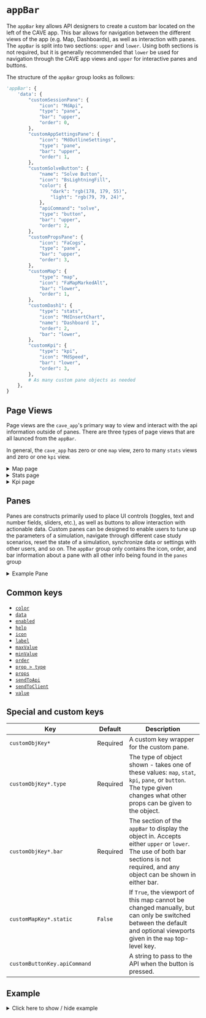 # `appBar`
The `appBar` key allows API designers to create a custom bar located on the left of the CAVE app. This bar allows for navigation between the different views of the app (e.g. Map, Dashboards), as well as interaction with panes. The `appBar` is split into two sections: `upper` and `lower`. Using both sections is not required, but it is generally recommended that `lower` be used for navigation through the CAVE app views and `upper` for interactive panes and buttons.

The structure of the `appBar` group looks as follows:
```py
'appBar': {
    'data': {
        "customSessionPane": {
            "icon": "MdApi",
            "type": "pane",
            "bar": "upper",
            "order": 0,
        },
        "customAppSettingsPane": {
            "icon": "MdOutlineSettings",
            "type": "pane",
            "bar": "upper",
            "order": 1,
        },
        "customSolveButton": {
            "name": "Solve Button",
            "icon": "BsLightningFill",
            "color": {
                "dark": "rgb(178, 179, 55)",
                "light": "rgb(79, 79, 24)",
            },
            "apiCommand": "solve",
            "type": "button",
            "bar": "upper",
            "order": 2,
        },
        "customPropsPane": {
            "icon": "FaCogs",
            "type": "pane",
            "bar": "upper",
            "order": 3,
        },
        "customMap": {
            "type": "map",
            "icon": "FaMapMarkedAlt",
            "bar": "lower",
            "order": 1,
        },
        "customDash1": {
            "type": "stats",
            "icon": "MdInsertChart",
            "name": "Dashboard 1",
            "order": 2,
            "bar": "lower",
        },
        "customKpi": {
            "type": "kpi",
            "icon": "MdSpeed",
            "bar": "lower",
            "order": 3,
        },
        # As many custom pane objects as needed
    },
}
```

## Page Views
Page views are the `cave_app`'s primary way to view and interact with the api information outside of panes. There are three types of page views that are all launced from the `appBar`.

In general, the `cave_app` has zero or one `map` view, zero to many `stats` views and zero or one `kpi` view.

<details>
  <summary>Map page</summary>

```py
"customMap": {
    "type": "map",
    "icon": "FaMapMarkedAlt",
    "bar": "lower",
    "order": 1,
},
```
</details>

<details>
  <summary>Stats page</summary>

```py
"customStats1": {
    "type": "stats",
    "icon": "MdInsertChart",
    "name": "Dashboard 1",
    "order": 2,
    "bar": "lower",
},
```
</details>

<details>
  <summary>Kpi page</summary>

```py
"customKpi": {
    "type": "kpi",
    "icon": "MdSpeed",
    "bar": "lower",
    "order": 3,
},
```
</details>

## Panes
Panes are constructs primarily used to place UI controls (toggles, text and number fields, sliders, etc.), as well as buttons to allow interaction with actionable data. Custom panes can be designed to enable users to tune up the parameters of a simulation, navigate through different case study scenarios, reset the state of a simulation, synchronize data or settings with other users, and so on. The `appBar` group only contains the icon, order, and bar information about a pane with all other info being found in the `panes` group

<details>
  <summary>Example Pane</summary>

```py
"customSessionPane": {
    "icon": "MdApi",
    "type": "pane",
    "bar": "upper",
    "order": 0,
},
```
</details>

## Common keys
- [`color`](../common_keys/common_keys.md#color)
- [`data`](../common_keys/common_keys.md#data)
- [`enabled`](../common_keys/common_keys.md#enabled)
- [`help`](../common_keys/common_keys.md#help)
- [`icon`](../common_keys/common_keys.md#icon)
- [`label`](../common_keys/common_keys.md#label)
- [`maxValue`](../common_keys/common_keys.md#max-value)
- [`minValue`](../common_keys/common_keys.md#min-value)
- [`order`](../common_keys/common_keys.md#order)
- [`prop > type`](../common_keys/common_keys.md#prop-type)
- [`props`](../common_keys/common_keys.md#props-short)
- [`sendToApi`](../common_keys/common_keys.md#sendToApi)
- [`sendToClient`](../common_keys/common_keys.md#sendToClient)
- [`value`](../common_keys/common_keys.md#value)


## Special and custom keys
Key | Default | Description
--- | ------- | -----------
`customObjKey*` | Required | A custom key wrapper for the custom pane.
`customObjKey*.type` | Required | The type of object shown - takes one of these values: `map`, `stat`, `kpi`, `pane`, or `button`. The type given changes what other props can be given to the object.
`customObjKey*.bar` | Required | The section of the `appBar` to display the object in. Accepts either `upper` or `lower`. The use of both bar sections is not required, and any object can be shown in either bar.
`customMapKey*.static` | `False` | If `True`, the viewport of this map cannot be changed manually, but can only be switched between the default and optional viewports given in the `map` top-level key.
`customButtonKey.apiCommand`<br> | | A string to pass to the API when the button is pressed.

## Example

<details>
  <summary>Click here to show / hide example</summary>

```py
"appBar": {
    "data": {
        "session": {
            "icon": "MdApi",
            "type": "pane",
            "bar": "upper",
            "order": 0,
        },
        "appSettings": {
            "icon": "MdOutlineSettings",
            "type": "pane",
            "bar": "upper",
            "order": 1,
        },
        "resetButton": {
            "name": "Reset Button",
            "icon": "MdSync",
            "color": {
                "dark": "rgb(255, 101, 101)",
                "light": "rgb(212, 0, 0)",
            },
            "apiCommand": "reset",
            "type": "button",
            "bar": "upper",
            "order": 2,
        },
        "buttonSolve": {
            "name": "Solve Button",
            "icon": "BsLightningFill",
            "color": {
                "dark": "rgb(178, 179, 55)",
                "light": "rgb(79, 79, 24)",
            },
            "apiCommand": "solve",
            "type": "button",
            "bar": "upper",
            "order": 2,
        },
        "examplePropsPane": {
            "icon": "FaCogs",
            "type": "pane",
            "bar": "upper",
            "order": 3,
        },
        "context": {            
            "icon": "BsInboxes",
            "type": "pane",
            "order": 4,
            "bar": "upper",
        },
        "filter": {
            "icon": "FaFilter",
            "type": "pane",
            "order": 5,
            "bar": "upper",
        },
        "map1": {
            "type": "map",
            "icon": "FaMapMarkedAlt",
            "bar": "lower",
            "order": 1,
        },
        "dash1": {
            "type": "stats",
            "icon": "MdInsertChart",
            "name": "Dashboard 1",
            "order": 2,
            "bar": "lower",
        },
        "kpi1": {
            "type": "kpi",
            "icon": "MdSpeed",
            "bar": "lower",
            "order": 3,
        },
    }
},
```
</details>


